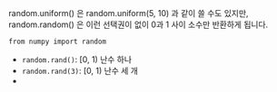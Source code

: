 random.uniform() 은 random.uniform(5, 10) 과 같이 쓸 수도 있지만,
random.random() 은 이런 선택권이 없이 0과 1 사이 소수만 반환하게 됩니다.

```
from numpy import random
```

- `random.rand()`: [0, 1) 난수 하나
- `random.rand(3)`: [0, 1) 난수 세 개
- 
